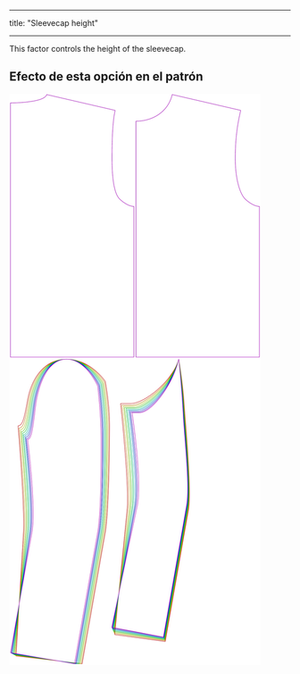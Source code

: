 - - -
title: "Sleevecap height"
- - -

This factor controls the height of the sleevecap.

## Efecto de esta opción en el patrón

![This image shows the effect of this option by superimposing several variants that have a different value for this option](bent_sleevecapheight_sample.svg "Effect of this option on the pattern")
